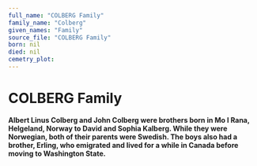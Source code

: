```yaml
---
full_name: "COLBERG Family"
family_name: "Colberg"
given_names: "Family"
source_file: "COLBERG Family"
born: nil
died: nil
cemetry_plot: 
---
```

# COLBERG Family

**Albert Linus Colberg and John Colberg were brothers born in Mo I Rana,
Helgeland, Norway to David and Sophia Kalberg. While they were
Norwegian, both of their parents were Swedish. The boys also had a
brother, Erling, who emigrated and lived for a while in Canada before
moving to Washington State.**

